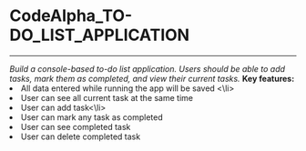 ﻿# CodeAlpha_TO-DO_LIST_APPLICATION
<hr>
<i>Build a console-based to-do list application.
Users should be able to add tasks, mark them as
completed, and view their current tasks.</i>
<b> Key features: </b>
<li> All data entered while running the app will be saved <\li>
<li> User can see all current task at the same time</li>
<li> User can add task<\li>
<li> User can mark any task as completed</li>
<li> User can see completed task</li>
<li> User can delete completed task</li>
